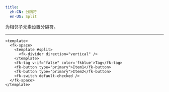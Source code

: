 ```yaml
title:
  zh-CN: 分隔符
  en-US: Split
```


为相邻子元素设置分隔符。

---


```vue { "component": true } 
<template>
  <fk-space>
    <template #split>
      <fk-divider direction="vertical" />
    </template>
    <fk-tag v-if="false" color='fkblue'>Tag</fk-tag>
    <fk-button type="primary">Item1</fk-button>
    <fk-button type="primary">Item2</fk-button>
    <fk-switch default-checked />
  </fk-space>
</template>
```
